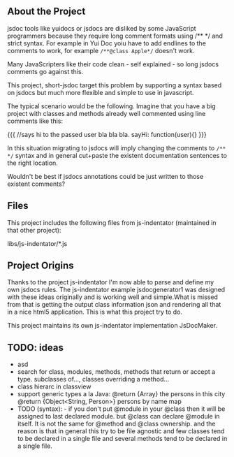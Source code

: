 ## About the Project
jsdoc tools like yuidocs or jsdocs are disliked by some JavaScript programmers because they require long comment formats using /** */ and strict syntax. For example in Yui Doc yoiu have to add endlines to the comments to work, for example ```/**@class Apple*/``` doesn't work. 

Many JavaScripters like their code clean - self explained - so long jsdocs comments go against this. 

This project, short-jsdoc target this problem by supporting a syntax based on jsdocs but much more flexible and simple to use in javascript. 

The typical scenario would be the following. Imagine that you have a big project with classes and methods already well commented using line comments like this:

{{{
//says hi to the passed user bla bla bla.
sayHi: function(user){}
}}}

In this situation migrating to jsdocs will imply changing the comments to ```/** */``` syntax and in general cut+paste the existent documentation sentences to the right location. 

Wouldn't be best if jsdocs annotations could be just written to those existent comments?

## Files
This project includes the following files from js-indentator (maintained in that other project):

libs/js-indentator/*.js

## Project Origins

Thanks to the project js-indentator I'm now able to parse and define my own jsdocs rules. The js-indentator example jsdocgenerator1 was designed with these ideas originally and is working well and simple.What is missed from that is getting the output class information json and rendering all that in a nice html5 application. This is what this project try to do.

This project maintains its own js-indentator implementation JsDocMaker. 



## TODO: ideas
 * asd
 * search for class, modules, methods, methods that return or accept a type. subclasses of..., classes overriding a method... 
 * class hierarc in classview
 * support generic types a la Java:  @return {Array<Person>} the persons in this city @return {Object<String, Person>} persons by name map
 * TODO (syntax): - if you don't put @module in your @class then it will be assigned to last declared module. but @class can declare @module in itself. It is not the same for @method and @class ownership. and the reason is that in general this try to be file agnostic and few classes tend to be declared in a single file and several methods tend to be declared in a single file. 

